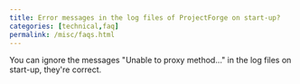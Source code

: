 ```yaml
---
title: Error messages in the log files of ProjectForge on start-up?
categories: [technical,faq]
permalink: /misc/faqs.html
---
```


You can ignore the messages "Unable to proxy method..." in the log files on start-up, they're correct.
